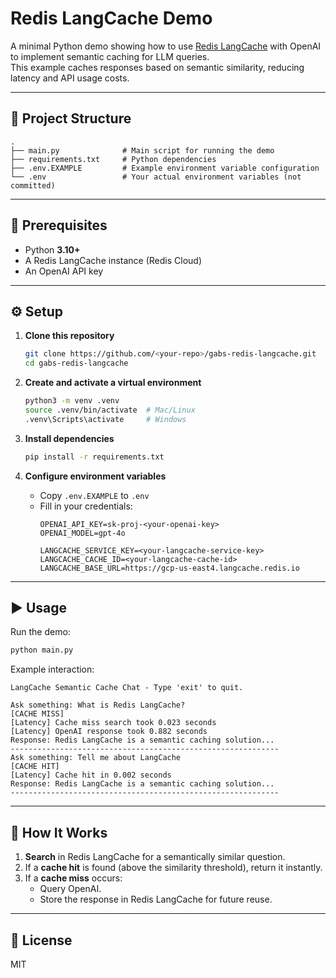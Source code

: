 # Redis LangCache Demo

A minimal Python demo showing how to use [Redis LangCache](https://redis.io/docs/latest/solutions/semantic-caching/langcache/) with OpenAI to implement semantic caching for LLM queries.  
This example caches responses based on semantic similarity, reducing latency and API usage costs.

---

## 📂 Project Structure

```
.
├── main.py              # Main script for running the demo
├── requirements.txt     # Python dependencies
├── .env.EXAMPLE         # Example environment variable configuration
└── .env                 # Your actual environment variables (not committed)
```

---

## 🚀 Prerequisites

- Python **3.10+**
- A Redis LangCache instance (Redis Cloud)
- An OpenAI API key

---

## ⚙️ Setup

1. **Clone this repository**
   ```bash
   git clone https://github.com/<your-repo>/gabs-redis-langcache.git
   cd gabs-redis-langcache
   ```

2. **Create and activate a virtual environment**
   ```bash
   python3 -m venv .venv
   source .venv/bin/activate  # Mac/Linux
   .venv\Scripts\activate     # Windows
   ```

3. **Install dependencies**
   ```bash
   pip install -r requirements.txt
   ```

4. **Configure environment variables**
   - Copy `.env.EXAMPLE` to `.env`
   - Fill in your credentials:
     ```env
     OPENAI_API_KEY=sk-proj-<your-openai-key>
     OPENAI_MODEL=gpt-4o

     LANGCACHE_SERVICE_KEY=<your-langcache-service-key>
     LANGCACHE_CACHE_ID=<your-langcache-cache-id>
     LANGCACHE_BASE_URL=https://gcp-us-east4.langcache.redis.io
     ```

---

## ▶️ Usage

Run the demo:

```bash
python main.py
```

Example interaction:

```
LangCache Semantic Cache Chat - Type 'exit' to quit.

Ask something: What is Redis LangCache?
[CACHE MISS]
[Latency] Cache miss search took 0.023 seconds
[Latency] OpenAI response took 0.882 seconds
Response: Redis LangCache is a semantic caching solution...
------------------------------------------------------------
Ask something: Tell me about LangCache
[CACHE HIT]
[Latency] Cache hit in 0.002 seconds
Response: Redis LangCache is a semantic caching solution...
------------------------------------------------------------
```

---

## 🧠 How It Works

1. **Search** in Redis LangCache for a semantically similar question.
2. If a **cache hit** is found (above the similarity threshold), return it instantly.
3. If a **cache miss** occurs:
   - Query OpenAI.
   - Store the response in Redis LangCache for future reuse.

---

## 📄 License

MIT
